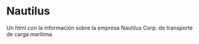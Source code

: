 # Nautilus
Un html con la información sobre la empresa Nautilus Corp. de transporte de carga marítima
